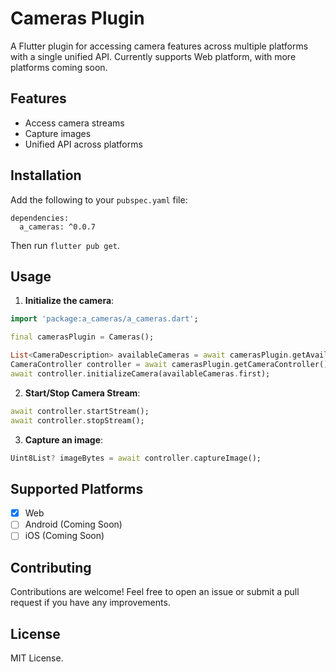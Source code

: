 # Cameras Plugin

A Flutter plugin for accessing camera features across multiple platforms with a single unified API. Currently supports Web platform, with more platforms coming soon.

## Features

- Access camera streams
- Capture images
- Unified API across platforms

## Installation

Add the following to your `pubspec.yaml` file:

```
dependencies:
  a_cameras: ^0.0.7
```

Then run `flutter pub get`.

## Usage

1. **Initialize the camera**:

```dart
import 'package:a_cameras/a_cameras.dart';

final camerasPlugin = Cameras();

List<CameraDescription> availableCameras = await camerasPlugin.getAvailableCameras();
CameraController controller = await camerasPlugin.getCameraController();
await controller.initializeCamera(availableCameras.first);
```

2. **Start/Stop Camera Stream**:

```dart
await controller.startStream();
await controller.stopStream();
```

3. **Capture an image**:

```dart
Uint8List? imageBytes = await controller.captureImage();
```

## Supported Platforms

- [x] Web
- [ ] Android (Coming Soon)
- [ ] iOS (Coming Soon)

## Contributing

Contributions are welcome! Feel free to open an issue or submit a pull request if you have any improvements.

## License

MIT License.
